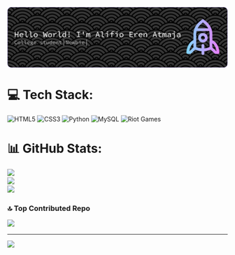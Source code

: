 ![alifio25](image/github-header-banner.png)

# 💻 Tech Stack:
![HTML5](https://img.shields.io/badge/html5-%23E34F26.svg?style=for-the-badge&logo=html5&logoColor=white) ![CSS3](https://img.shields.io/badge/css3-%231572B6.svg?style=for-the-badge&logo=css3&logoColor=white) ![Python](https://img.shields.io/badge/python-3670A0?style=for-the-badge&logo=python&logoColor=ffdd54) ![MySQL](https://img.shields.io/badge/mysql-4479A1.svg?style=for-the-badge&logo=mysql&logoColor=white) ![Riot Games](https://img.shields.io/badge/riotgames-D32936.svg?style=for-the-badge&logo=riotgames&logoColor=white)
# 📊 GitHub Stats:
![](https://github-readme-stats.vercel.app/api?username=alifio25&theme=dark&hide_border=false&include_all_commits=false&count_private=false)<br/>
![](https://nirzak-streak-stats.vercel.app/?user=alifio25&theme=dark&hide_border=false)<br/>
![](https://github-readme-stats.vercel.app/api/top-langs/?username=alifio25&theme=dark&hide_border=false&include_all_commits=false&count_private=false&layout=compact)

### 🔝 Top Contributed Repo
![](https://github-contributor-stats.vercel.app/api?username=alifio25&limit=5&theme=dark&combine_all_yearly_contributions=true)

---
[![](https://visitcount.itsvg.in/api?id=alifio25&icon=0&color=0)](https://visitcount.itsvg.in)

<!-- Proudly created with GPRM ( https://gprm.itsvg.in ) -->